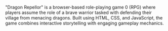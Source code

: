 "Dragon Repellor" is a browser-based role-playing game 0
(RPG) where players assume the role of a brave warrior tasked with defending their village from menacing dragons.
Built using HTML, CSS, and JavaScript, the game combines interactive storytelling with engaging gameplay mechanics.
